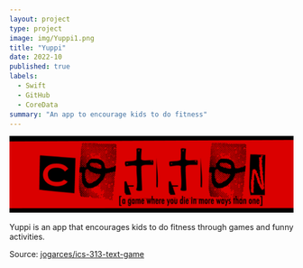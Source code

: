 ```yaml
---
layout: project
type: project
image: img/Yuppi1.png
title: "Yuppi"
date: 2022-10
published: true
labels:
  - Swift
  - GitHub
  - CoreData
summary: "An app to encourage kids to do fitness"
---
```


<img class="img-fluid" src="../img/cotton/cotton-header.png">

Yuppi is an app that encourages kids to do fitness through games and funny activities.

Source: <a href="https://github.com/jogarces/ics-313-text-game"><i class="large github icon "></i>jogarces/ics-313-text-game</a>
